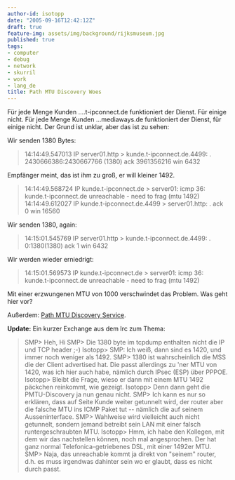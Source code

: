 ```yaml
---
author-id: isotopp
date: "2005-09-16T12:42:12Z"
draft: true
feature-img: assets/img/background/rijksmuseum.jpg
published: true
tags:
- computer
- debug
- network
- skurril
- work
- lang_de
title: Path MTU Discovery Woes
---
```

Für jede Menge Kunden ....t-ipconnect.de funktioniert der Dienst. Für einige nicht. Für jede Menge Kunden ...mediaways.de funktioniert der Dienst, für einige nicht. Der Grund ist unklar, aber das ist zu sehen:

Wir senden 1380 Bytes: <blockquote>14:14:49.547013 IP server01.http >  kunde.t-ipconnect.de.4499: . 2430666386:2430667766 (1380) ack 3961356216 win 6432</blockquote> Empfänger meint, das ist ihm zu groß, er will kleiner 1492. <blockquote>14:14:49.568724 IP kunde.t-ipconnect.de >  server01: icmp 36: kunde.t-ipconnect.de unreachable - need to frag (mtu 1492)
14:14:49.612027 IP kunde.t-ipconnect.de.4499 > server01.http: . ack 0 win 16560</blockquote> Wir senden 1380, again: <blockquote>14:15:01.545769 IP server01.http > kunde.t-ipconnect.de.4499: . 0:1380(1380) ack 1 win 6432</blockquote> Wir werden wieder erniedrigt: <blockquote> 14:15:01.569573 IP kunde.t-ipconnect.de > server01: icmp 36: kunde.t-ipconnect.de unreachable - need to frag (mtu 1492)</blockquote> Mit einer erzwungenen MTU von 1000 verschwindet das Problem. Was geht hier vor?

Außerdem: <a href="http://www.ncne.org/jumbogram/mtu_discovery.php">Path MTU Discovery Service</a>.

<b>Update:</b> Ein kurzer Exchange aus dem Irc zum Thema:

<blockquote>SMP> Heh, Hi
SMP> Die 1380 byte im tcpdump enthalten nicht die IP und TCP header ;-)
Isotopp> SMP: Ich weiß, dann sind es 1420, und immer noch weniger als 1492.
SMP> 1380 ist wahrscheinlich die MSS die der Client advertised hat. Die passt allerdings zu 'ner MTU von 1420, was ich hier auch habe, nämlich durch IPsec (ESP) über PPPOE.
Isotopp> Bleibt die Frage, wieso er dann mit einem MTU 1492 päckchen reinkommt, wie gezeigt.
Isotopp> Denn dann geht die PMTU-Discovery ja nun genau nicht.
SMP> Ich kann es nur so erklären, dass auf Seite Kunde weiter getunnelt wird, der router aber die falsche MTU ins ICMP Paket tut -- nämlich die auf seinem Ausseninterface.
SMP> Wahlweise wird vielleicht auch nicht getunnelt, sondern jemand betreibt sein LAN mit einer falsch runtergeschraubten MTU.
Isotopp> Hmm, ich habe den Kollegen, mit dem wir das nachstellen können, noch mal angesprochen. Der hat ganz normal Telefonica-getriebenes DSL, mit einer 1492er MTU.
SMP> Naja, das unreachable kommt ja direkt von "seinem" router, d.h. es muss irgendwas dahinter sein wo er glaubt, dass es nicht durch passt.</blockquote>
